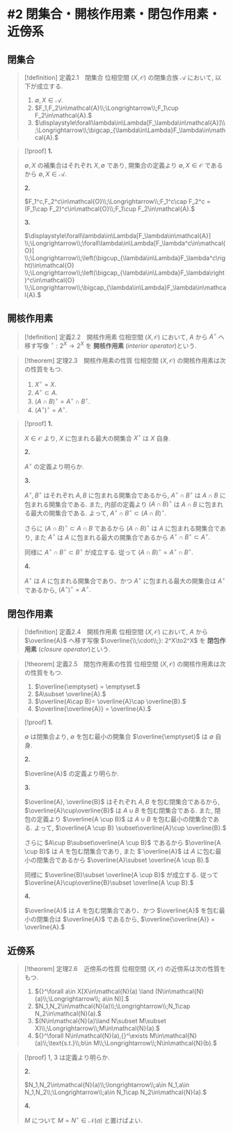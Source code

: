 # #2 閉集合・開核作用素・閉包作用素・近傍系

## 閉集合

> [!definition] 定義2.1&emsp;閉集合
> 位相空間 $(X,\mathcal{O})$ の閉集合族 $\mathcal{A}$ において, 以下が成立する.
>
> 1. $\emptyset,X\in\mathcal{A}.$
> 1. $F_1,F_2\in\mathcal{A}\\;\Longrightarrow\\;F_1\cup F_2\in\mathcal{A}.$
> 1. $\displaystyle\forall\lambda\in\Lambda[F_\lambda\in\mathcal{A}]\\;\Longrightarrow\\;\bigcap_{\lambda\in\Lambda}F_\lambda\in\mathcal{A}.$

> [!proof]
> **1.**
>
> $\emptyset,X$ の補集合はそれぞれ $X,\emptyset$ であり, 開集合の定義より $\emptyset,X\in\mathcal{O}$ であるから
> $\emptyset,X\in\mathcal{A}.$
>
> **2.**
>
> $F_1^c,F_2^c\in\mathcal{O}\\;\Longrightarrow\\;F_1^c\cap F_2^c = (F_1\cap F_2)^c\in\mathcal{O}\\;F_1\cup F_2\in\mathcal{A}.$  
>
> **3.**
> 
> $\displaystyle\forall\lambda\in\Lambda[F_\lambda\in\mathcal{A}]
> \\;\Longrightarrow\\;\forall\lambda\in\Lambda[F_\lambda^c\in\mathcal{O}]
> \\;\Longrightarrow\\;\left(\bigcup_{\lambda\in\Lambda}F_\lambda^c\right)\in\mathcal{O}
> \\;\Longrightarrow\\;\left(\bigcap_{\lambda\in\Lambda}F_\lambda\right)^c\in\mathcal{O}
> \\;\Longrightarrow\\;\bigcap_{\lambda\in\Lambda}F_\lambda\in\mathcal{A}.$ 



## 開核作用素

> [!definition] 定義2.2&emsp;開核作用素
> 位相空間 $(X,\mathcal{O})$ において, $A$ から $A^\circ$ へ移す写像 ${}^\circ: 2^X\to2^X$ を **開核作用素** (*interior operator*)という.

> [!theorem] 定理2.3&emsp;開核作用素の性質
> 位相空間 $(X,\mathcal{O})$ の開核作用素は次の性質をもつ.
>
> 1. $X^\circ = X.$
> 1. $A^\circ \subset A.$
> 1. $(A\cap B)^\circ = A^\circ\cap B^\circ.$
> 1. $(A^\circ)^\circ = A^\circ.$

> [!proof]
> **1.**
>
> $X\in\mathcal{O}$ より, $X$ に包まれる最大の開集合 $X^\circ$ は $X$ 自身.
>
> **2.**
>
> $A^\circ$ の定義より明らか.
>
> **3.**
> 
> $A^\circ, B^\circ$ はそれぞれ $A, B$ に包まれる開集合であるから, $A^\circ \cap B^\circ$ は $A\cap B$ に包まれる開集合である.
> また, 内部の定義より $(A \cap B)^\circ$ は $A\cap B$ に包まれる最大の開集合である.
> よって, $A^\circ \cap B^\circ\subset(A \cap B)^\circ.$
>
> さらに $(A \cap B)^\circ\subset A\cap B$ であるから $(A \cap B)^\circ$ は $A$ に包まれる開集合であり,
> また $A^\circ$ は $A$ に包まれる最大の開集合であるから $A^\circ \cap B^\circ\subset A^\circ.$
> 
> 同様に $A^\circ \cap B^\circ\subset B^\circ$ が成立する. 従って $(A\cap B)^\circ = A^\circ\cap B^\circ.$
>
> **4.**
> 
> $A^\circ$ は $A$ に包まれる開集合であり、かつ $A^\circ$ に包まれる最大の開集合は $A^\circ$ であるから, $(A^\circ)^\circ = A^\circ.$

## 閉包作用素

> [!definition] 定義2.4&emsp;開核作用素
> 位相空間 $(X,\mathcal{O})$ において, $A$ から $\overline{A}$ へ移す写像 $\overline{\\;\cdot\\;}: 2^X\to2^X$ を **閉包作用素** (*closure operator*)という.

> [!theorem] 定義2.5&emsp;閉包作用素の性質
> 位相空間 $(X,\mathcal{O})$ の開核作用素は次の性質をもつ.
>
> 1. $\overline{\emptyset} = \emptyset.$
> 1. $A\subset \overline{A}.$
> 1. $\overline{A\cap B}= \overline{A}\cap \overline{B}.$
> 1. $\overline{\overline{A}} = \overline{A}.$

> [!proof]
> **1.**
>
> $\emptyset$ は閉集合より, $\emptyset$ を包む最小の開集合 $\overline{\emptyset}$ は $\emptyset$ 自身.
>
> **2.**
>
> $\overline{A}$ の定義より明らか.
>
> **3.**
> 
> $\overline{A}, \overline{B}$ はそれぞれ $A, B$ を包む閉集合であるから, $\overline{A}\cup\overline{B}$ は $A\cup B$ を包む閉集合である.
> また, 閉包の定義より $\overline{A \cup B}$ は $A\cup B$ を包む最小の閉集合である.
> よって, $\overline{A \cup B} \subset\overline{A}\cup \overline{B}.$
>
> さらに $A\cup B\subset\overline{A \cup B}$ であるから $\overline{A \cup B}$ は $A$ を包む閉集合であり,
> また $`\overline{A}$ は $A$ に包む最小の閉集合であるから $\overline{A}\subset \overline{A \cup B}.$
> 
> 同様に $\overline{B}\subset \overline{A \cup B}$ が成立する. 従って $\overline{A}\cup\overline{B}\subset \overline{A \cup B}.$
>
> **4.**
> 
> $\overline{A}$ は $A$ を包む閉集合であり、かつ $\overline{A}$ を包む最小の閉集合は $\overline{A}$ であるから, $\overline{\overline{A}} = \overline{A}.$


## 近傍系

> [!theorem] 定理2.6&emsp;近傍系の性質
> 位相空間 $(X,\mathcal{O})$ の近傍系は次の性質をもつ.
>
> 1. ${}^\forall a\in X[X\in\mathcal{N}(a) \land (N\in\mathcal{N}(a)\\;\Longrightarrow\\; a\in N)].$
> 1. $N_1,N_2\in\mathcal{N}(a)\\;\Longrightarrow\\;N_1\cap N_2\in\mathcal{N}(a).$
> 1. $(N\in\mathcal{N}(a)\land N\subset M\subset X)\\;\Longrightarrow\\;M\in\mathcal{N}(a).$
> 1. ${}^\forall N\in\mathcal{N}(a),{}^\exists M\in\mathcal{N}(a)\\;\text{s.t.}\\;b\in M\\;\Longrightarrow\\;N\in\mathcal{N}(b).$

> [!proof]
> 1, 3 は定義より明らか.
>
> **2.**
> 
> $N_1,N_2\in\mathcal{N}(a)\\;\longrightarrow\\;a\in N_1,a\in N_1,N_2\\;\Longrightarrow\\;a\in N_1\cap N_2\in\mathcal{N}(a).$
> 
> **4.**
> 
> $M$ について $M=N^\circ\in\mathcal{N}(a)$ と置けばよい.